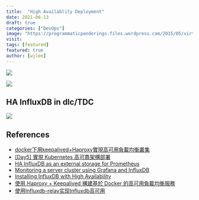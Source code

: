 ```yaml
---
title:  "High Availablity Deployment"
date: 2021-06-13
draft: true
categories: ["DevOps"]
image: "https://programmaticponderings.files.wordpress.com/2015/05/virtual-vehicles-architecture-4.png"
visit:
tags: [featured]
featured: true
author: [wjlee]
---
```


[![](https://miro.medium.com/max/3830/1*EGrGVCnU907tcT_Yj8H7UA.png)](https://medium.com/schkn/monitoring-a-server-cluster-using-grafana-and-influxdb-d5ff5f7151b2)

[![](https://miro.medium.com/max/2264/1*pOlAOFybINeAsvj_YgXijA.png)](https://medium.com/schkn/monitoring-a-server-cluster-using-grafana-and-influxdb-d5ff5f7151b2)

## HA InfluxDB in dlc/TDC 

[![](https://www.plantuml.com/plantuml/png/ZL9DZw904BtNhwZ8ZGICVUImCQl9PazxsTl4Gm4b4ejkfcbqZFhVfvMPE2BZS8Dw7wzUmRnnP5rR2JJRKjTagS9IExPhoXYFW9XIjYsiQNM-C68i7bZ4x2-0iJdRRcWiwOBX302kTCBuVxd0F_w9Kbpoxb_T0Dni9nldwYQPJZqhJibc9ivCDK5ga7LU6yzK0CA5VqFXjODJ65uSQsCTIHYUSD3XvEEzf1C2-4bjD6k7BuvAlyeAZtTJBvxTr1xjWoY6San9I6Uyma3AOkCAownX28--h7_k9pqB-Y5dT4nNy_jEV_LQshVbRmncgyTvP5deSCK6VTK8N_N4rsFUTgXH7CU_xhV3u5e_UMtP7d2CHjrh01vQOHH5lPXaRql78wZgazhdgl6swedju7SU_0anIANbPCjSavIx3-biz4MnEyyOaUgBpZ1ddRULl0C0)](http://www.plantuml.com/plantuml/uml/ZL9DZw904BtNhwZ8ZGICVUImCQl9PazxsTl4Gm4b4ejkfcbqZFhVfvMPE2BZS8Dw7wzUmRnnP5rR2JJRKjTagS9IExPhoXYFW9XIjYsiQNM-C68i7bZ4x2-0iJdRRcWiwOBX302kTCBuVxd0F_w9Kbpoxb_T0Dni9nldwYQPJZqhJibc9ivCDK5ga7LU6yzK0CA5VqFXjODJ65uSQsCTIHYUSD3XvEEzf1C2-4bjD6k7BuvAlyeAZtTJBvxTr1xjWoY6San9I6Uyma3AOkCAownX28--h7_k9pqB-Y5dT4nNy_jEV_LQshVbRmncgyTvP5deSCK6VTK8N_N4rsFUTgXH7CU_xhV3u5e_UMtP7d2CHjrh01vQOHH5lPXaRql78wZgazhdgl6swedju7SU_0anIANbPCjSavIx3-biz4MnEyyOaUgBpZ1ddRULl0C0)

## References
* [docker下用keepalived+Haproxy實現高可用負載均衡叢集](https://www.itread01.com/content/1544742732.html)
* [[Day5] 實現 Kubernetes 高可靠架構部署](https://ithelp.ithome.com.tw/articles/10218362)
* [HA InfluxDB as an external storage for Prometheus](https://docs.openstack.org/developer/performance-docs/methodologies/monitoring/influxha.html)
* [Monitoring a server cluster using Grafana and InfluxDB](https://medium.com/schkn/monitoring-a-server-cluster-using-grafana-and-influxdb-d5ff5f7151b2)
* [Installing InfluxDB with High Availability](http://blog.parallelo.ai/2020/10/28/installing-influxdb-with-high-availability/)
* [使用 Haproxy + Keepalived 構建基於 Docker 的高可用負載均衡服務](https://itw01.com/O9XREWB.html)
* [使用Influxdb-relay实现Influxdb高可用](https://izsk.me/2020/08/04/influx-single-transfer-to-relay/)          